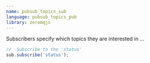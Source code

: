 ```yaml
---
name: pubsub_topics_sub
language: pubsub_topics_pub
library: zeromqjs
---
```


Subscribers specify which topics they are interested in ...

```javascript
//  Subscribe to the 'status'
sub.subscribe('status');
```
